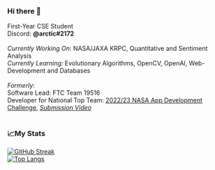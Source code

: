 ### Hi there 👋

First-Year CSE Student <br>
Discord: <b>@arctic#2172</b><br><br>
<i>Currently Working On:</i> NASA/JAXA KRPC, Quantitative and Sentiment Analysis<br> 
<i>Currently Learning:</i> Evolutionary Algorithms, OpenCV, OpenAI, Web-Development and Databases<br><br>
<i>Formerly:</i><br>
Software Lead: FTC Team 19516 <br>
Developer for National Top Team: [2022/23 NASA App Development Challenge](https://www.nasa.gov/feature/artemis-generation-coders-earn-invite-to-johnson-space-center/), [<i>Submission Video</i>](https://www.youtube.com/watch?v=--PEHbbG6us)<br>
<br>

### 📈My Stats

[![GitHub Streak](http://github-readme-streak-stats.herokuapp.com?user=abhi-arya1&theme=dark&background=000000)](https://git.io/streak-stats)<br>
[![Top Langs](https://github-readme-stats.vercel.app/api/top-langs/?username=abhi-arya1&layout=compact&theme=vision-friendly-dark)](https://github.com/anuraghazra/github-readme-stats)

<!--
**abhi-arya1/abhi-arya1** is a ✨ _special_ ✨ repository because its `README.md` (this file) appears on your GitHub profile.

Here are some ideas to get you started:

- 🔭 I’m currently working on ...
- 🌱 I’m currently learning ...
- 👯 I’m looking to collaborate on ...
- 🤔 I’m looking for help with ...
- 💬 Ask me about ...
- 📫 How to reach me: ...
- 😄 Pronouns: ...
- ⚡ Fun fact: ...
-->
